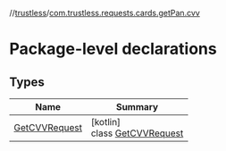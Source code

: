 //[trustless](../../index.md)/[com.trustless.requests.cards.getPan.cvv](index.md)

# Package-level declarations

## Types

| Name | Summary |
|---|---|
| [GetCVVRequest](-get-c-v-v-request/index.md) | [kotlin]<br>class [GetCVVRequest](-get-c-v-v-request/index.md) |
